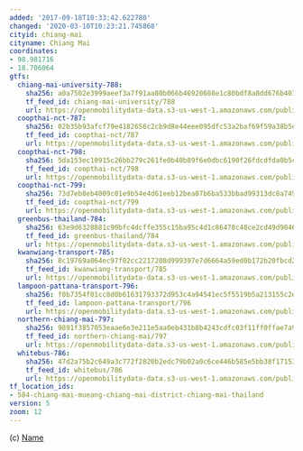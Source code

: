 ```yaml
---
added: '2017-09-18T10:33:42.622780'
changed: '2020-03-10T10:23:21.745868'
cityid: chiang-mai
cityname: Chiang Mai
coordinates:
- 98.981716
- 18.706064
gtfs:
  chiang-mai-university-788:
    sha256: a0a7502e3999aeef3a7f91aa80b066b46920608e1c80bdf8a8dd676b401a1829
    tf_feed_id: chiang-mai-university/788
    url: https://openmobilitydata-data.s3-us-west-1.amazonaws.com/public/feeds/chiang-mai-university/788/20180311/gtfs.zip
  coopthai-nct-787:
    sha256: 02b35b93afcf79e4182656c2cb9d8e44eee095dfc53a2baf69f59a38b5e86cd2
    tf_feed_id: coopthai-nct/787
    url: https://openmobilitydata-data.s3-us-west-1.amazonaws.com/public/feeds/coopthai-nct/787/20180311/gtfs.zip
  coopthai-nct-798:
    sha256: 5da153ec10915c26bb279c261fe0b40b89f6e0dbc6190f26fdcdfda0b5c77bb1
    tf_feed_id: coopthai-nct/798
    url: https://openmobilitydata-data.s3-us-west-1.amazonaws.com/public/feeds/coopthai-nct/798/20180311/gtfs.zip
  coopthai-nct-799:
    sha256: 73d7eb8eb4009c01e9b54e4d61eeb12bea07b6ba533bbad99313dc8a7492b15f
    tf_feed_id: coopthai-nct/799
    url: https://openmobilitydata-data.s3-us-west-1.amazonaws.com/public/feeds/coopthai-nct/799/20180311/gtfs.zip
  greenbus-thailand-784:
    sha256: 63e9d6328881c90bfc4dcffe355c15ba95c4d1c86478c48ce2cd49d9046873a7
    tf_feed_id: greenbus-thailand/784
    url: https://openmobilitydata-data.s3-us-west-1.amazonaws.com/public/feeds/greenbus-thailand/784/20180314/gtfs.zip
  kwanwiang-transport-785:
    sha256: 8c19769a064ec97f02cc2217208d999397e7d6664a59ed0b172b20fbcd25a524
    tf_feed_id: kwanwiang-transport/785
    url: https://openmobilitydata-data.s3-us-west-1.amazonaws.com/public/feeds/kwanwiang-transport/785/20180311/gtfs.zip
  lampoon-pattana-transport-796:
    sha256: f0b7354f01cc8d0b61631793372d953c4a94541ec5f5519b5a213155c2e6f6bf
    tf_feed_id: lampoon-pattana-transport/796
    url: https://openmobilitydata-data.s3-us-west-1.amazonaws.com/public/feeds/lampoon-pattana-transport/796/20180313/gtfs.zip
  northern-chiang-mai-797:
    sha256: 9891f3857053eaae6e3e211e5aa0eb431b8b4243cdfc03f11ff0ffae7a9acd49
    tf_feed_id: northern-chiang-mai/797
    url: https://openmobilitydata-data.s3-us-west-1.amazonaws.com/public/feeds/northern-chiang-mai/797/20180311/gtfs.zip
  whitebus-786:
    sha256: 47d2a75b2c649a3c772f2820b2edc79b02a0c6ce446b585e5bb38f171539ed20
    tf_feed_id: whitebus/786
    url: https://openmobilitydata-data.s3-us-west-1.amazonaws.com/public/feeds/whitebus/786/20180311/gtfs.zip
tf_location_ids:
- 584-chiang-mai-mueang-chiang-mai-district-chiang-mai-thailand
version: 5
zoom: 12
---
```


(c) [Name](http://)